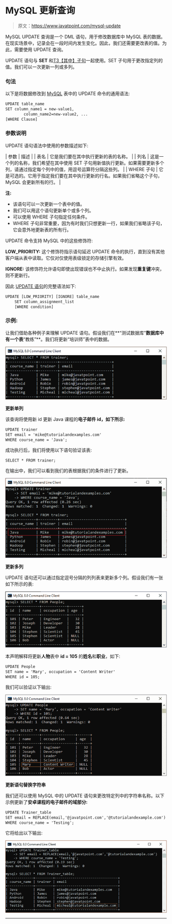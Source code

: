 # MySQL 更新查询

> 原文：<https://www.javatpoint.com/mysql-update>

MySQL UPDATE 查询是一个 DML 语句，用于修改数据库中 MySQL 表的数据。在现实场景中，记录会在一段时间内发生变化。因此，我们还需要更改表的值。为此，需要使用 UPDATE 查询。

UPDATE 语句与 **SET** 和[T3【其中】子句](https://www.javatpoint.com/mysql-where)一起使用。SET 子句用于更改指定列的值。我们可以一次更新一列或多列。

### 句法

以下是将数据修改到 [MySQL](https://www.javatpoint.com/mysql-tutorial) 表中的 UPDATE 命令的通用语法:

```
UPDATE table_name   
SET column_name1 = new-value1, 
        column_name2=new-value2, ...  
[WHERE Clause]

```

### 参数说明

UPDATE 语句语法中使用的参数描述如下:

| 参数 | 描述 |
| 表名 | 它是我们要在其中执行更新的表的名称。 |
| 列名 | 这是一个列的名称，我们希望在其中使用 SET 子句用新值执行更新。如果需要更新多个列，请通过指定每个列中的值，用逗号运算符分隔这些列。 |
| WHERE 子句 | 它是可选的。它用于指定我们要在其中执行更新的行名。如果我们省略这个子句，MySQL 会更新所有的行。 |

**注:**

*   该语句可以一次更新一个表中的值。
*   我们可以用这个语句更新单个或多个列。
*   可以使用 WHERE 子句指定任何条件。
*   WHERE 子句非常重要，因为有时我们只想更新一行，如果我们省略该子句，它会意外地更新表的所有行。

UPDATE 命令支持 MySQL 中的这些修饰符:

**LOW_PRIORITY:** 这个修饰符指示语句延迟 UPDATE 命令的执行，直到没有其他客户端从表中读取。它仅对仅使用表级锁定的存储引擎有效。

**IGNORE:** 该修饰符允许语句即使出现错误也不中止执行。如果发现**重复键**冲突，则不更新行。

因此 [UPDATE 语句](https://www.javatpoint.com/mysql-update)的完整语法如下:

```
UPDATE [LOW_PRIORITY] [IGNORE] table_name
    SET column_assignment_list
    [WHERE condition]

```

### 示例:

让我们借助各种例子来理解 UPDATE 语句。假设我们在**“测试数据库”**数据库中有一个表**“教练”**。我们将更新“培训师”表中的数据。

![MySQL UPDATE Query](img/94f45a572585d6bece381c2f59b99fcf.png)

**更新单列**

该查询将使用新 id 更新 Java 课程的**电子邮件 id，如下所示:**

```
UPDATE trainer  
SET email = 'mike@tutorialandexamples.com'  
WHERE course_name = 'Java';

```

成功执行后，我们将使用以下语句验证该表:

```
SELECT * FROM trainer;  

```

在输出中，我们可以看到我们的表根据我们的条件进行了更新。

![MySQL UPDATE Query](img/4c005a603d160139b135d5520603f203.png)

**更新多列**

UPDATE 语句还可以通过指定逗号分隔的列列表来更新多个列。假设我们有一张如下所示的表:

![MySQL UPDATE Query](img/261fe2e61e6c8fd928e21e834e004912.png)

本声明解释将更新**人物**表中 **id = 105** 的**姓名**和**职业**，如下:

```
UPDATE People
SET name = 'Mary', occupation = 'Content Writer'
WHERE id = 105;

```

我们可以验证以下输出:

![MySQL UPDATE Query](img/a5a500213bc1d1402a8e8b468302be4e.png)

**更新语句替换字符串**

我们还可以使用 MySQL 中的 UPDATE 语句来更改特定列中的字符串名称。以下示例更新了**安卓课程的电子邮件的域部分:**

```
UPDATE Trainer_table
SET email = REPLACE(email,'@javatpoint.com','@tutorialandexample.com')
WHERE course_name = 'Testing';

```

它将给出以下输出:

![MySQL UPDATE Query](img/1a99fc234d2a094ca22e7da494814bca.png)

* * *